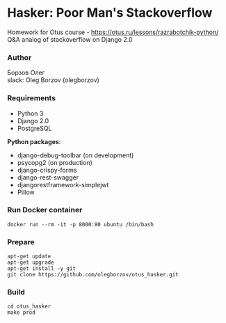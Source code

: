 # Hasker: Poor Man's Stackoverflow
Homework for Otus course - https://otus.ru/lessons/razrabotchik-python/ <br>
Q&A analog of stackoverflow on Django 2.0

### Author
Борзов Олег<br>
slack: Oleg Borzov (olegborzov)

### Requirements
<ul>
    <li>Python 3</li>
    <li>Django 2.0</li>
    <li>PostgreSQL</li>
</ul>
<b>Python packages</b>:
<ul>
    <li>django-debug-toolbar (on development)</li>
    <li>psycopg2 (on production)</li>
    <li>django-crispy-forms</li>
    <li>django-rest-swagger</li>
    <li>djangorestframework-simplejwt</li>
    <li>Pillow</li>
</ul>

### Run Docker container
```
docker run --rm -it -p 8000:80 ubuntu /bin/bash
```

### Prepare
```
apt-get update
apt-get upgrade
apt-get install -y git
git clone https://github.com/olegborzov/otus_hasker.git
```

### Build
```
cd otus_hasker
make prod
```
